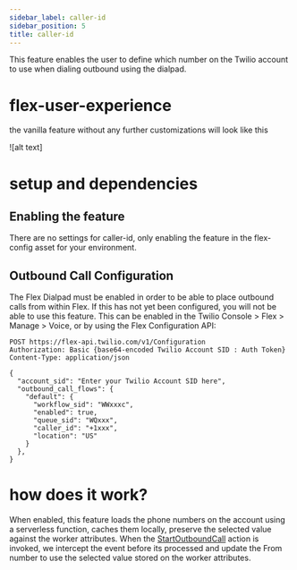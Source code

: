 ```yaml
---
sidebar_label: caller-id
sidebar_position: 5
title: caller-id
---
```


This feature enables the user to define which number on the Twilio account to use when dialing outbound using the dialpad.

# flex-user-experience

the vanilla feature without any further customizations will look like this

![alt text]

# setup and dependencies

## Enabling the feature

There are no settings for caller-id, only enabling the feature in the flex-config asset for your environment.

## Outbound Call Configuration

The Flex Dialpad must be enabled in order to be able to place outbound calls from within Flex. If this has not yet been configured, you will not be able to use this feature. This can be enabled in the Twilio Console > Flex > Manage > Voice, or by using the Flex Configuration API:

```
POST https://flex-api.twilio.com/v1/Configuration
Authorization: Basic {base64-encoded Twilio Account SID : Auth Token}
Content-Type: application/json

{
  "account_sid": "Enter your Twilio Account SID here",
  "outbound_call_flows": {
    "default": {
      "workflow_sid": "WWxxxc",
      "enabled": true,
      "queue_sid": "WQxxx",
      "caller_id": "+1xxx",
      "location": "US"
    }
  },
}
```

# how does it work?

When enabled, this feature loads the phone numbers on the account using a serverless function, caches them locally, preserve the selected value against the worker attributes. When the [StartOutboundCall](https://assets.flex.twilio.com/docs/releases/flex-ui/2.0.0-beta.1/ui-actions/Actions#StartOutboundCall) action is invoked, we intercept the event before its processed and update the From number to use the selected value stored on the worker attributes.
